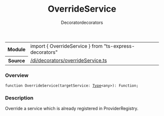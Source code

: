 
<header class="symbol-info-header"><h1 id="overrideservice">OverrideService</h1><label class="symbol-info-type-label decorator">Decorator</label><label class="api-type-label decorators" title="decorators">decorators</label></header>
<!-- summary -->
<section class="symbol-info"><table class="is-full-width"><tbody><tr><th>Module</th><td><div class="lang-typescript"><span class="token keyword">import</span> { OverrideService }&nbsp;<span class="token keyword">from</span>&nbsp;<span class="token string">"ts-express-decorators"</span></div></td></tr><tr><th>Source</th><td><a href="https://github.com/Romakita/ts-express-decorators/blob/v3.10.0/src//di/decorators/overrideService.ts#L0-L0">/di/decorators/overrideService.ts</a></td></tr></tbody></table></section>
<!-- overview -->


### Overview


<pre><code class="typescript-lang ">function <span class="token function">OverrideService</span><span class="token punctuation">(</span>targetService<span class="token punctuation">:</span> <a href="#api/common/core/type"><span class="token">Type</span></a><<span class="token keyword">any</span>><span class="token punctuation">)</span><span class="token punctuation">:</span> Function<span class="token punctuation">;</span></code></pre>


<!-- Parameters -->

<!-- Description -->


### Description

Override a service which is already registered in ProviderRegistry.

<!-- Members -->

